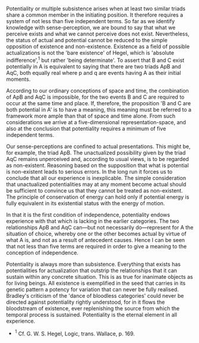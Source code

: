 Potentiality or multiple subsistence arises when at least two similar triads share a common member in the initiating position. It therefore requires a system of not less than five independent terms. So far as we identify knowledge with sense-perception, we are bound to say that what we perceive exists and what we cannot perceive does not exist. Nevertheless, the status of actual and potential cannot be reduced to the simple opposition of existence and non-existence. Existence as a field of possible actualizations is not the 'bare existence' of Hegel, which is 'absolute indifference',$^1$ but rather 'being determinate'. To assert that B and C exist potentially in A is equivalent to saying that there are two triads ApB and AqC, both equally real where p and q are events having A as their initial moments.

According to our ordinary conceptions of space and time, the combination of ApB and AqC is impossible, for the two events B and C are required to occur at the same time and place. If, therefore, the proposition 'B and C are both potential in A' is to have a meaning, this meaning must be referred to a framework more ample than that of space and time alone. From such considerations we arrive at a five-dimensional representation-space, and also at the conclusion that potentiality requires a minimum of five independent terms.

Our sense-perceptions are confined to actual presentations. This might be, for example, the triad ApB. The unactualized possibility given by the triad AqC remains unperceived and, according to usual views, is to be regarded as non-existent. Reasoning based on the supposition that what is potential is non-existent leads to serious errors. In the long run it forces us to conclude that all our experience is inexplicable. The simple consideration that unactualized potentialities may at any moment become actual should be sufficient to convince us that they cannot be treated as non-existent. The principle of conservation of energy can hold only if potential energy is fully equivalent in its existential status with the energy of motion.

In that it is the first condition of independence, potentiality endows experience with that which is lacking in the earlier categories. The two relationships ApB and AqC can—but not necessarily do—represent for A the situation of choice, whereby one or the other becomes actual by virtue of what A is, and not as a result of antecedent causes. Hence I can be seen that not less than five terms are required in order to give a meaning to the conception of independence.

Potentiality is always more than subsistence. Everything that exists has potentialities for actualization that outstrip the relationships that it can sustain within any concrete situation. This is as true for inanimate objects as for living beings. All existence is exemplified in the seed that carries in its genetic pattern a potency for variation that can never be fully realised. Bradley's criticism of the 'dance of bloodless categories' could never be directed against potentiality rightly understood, for in it flows the bloodstream of existence, ever replenishing the source from which the temporal process is sustained. Potentiality is the eternal element in all experience.

 - $^1$ Cf. G. W. S. Hegel, Logic, trans. Wallace, p. 169.